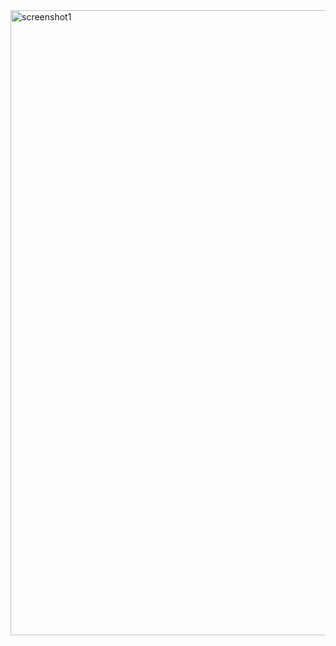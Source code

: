 <img width="1000" alt="screenshot1" src="https://user-images.githubusercontent.com/85651433/142129506-7271e8ec-d2ea-4c96-970b-0c20c11e3792.png">
